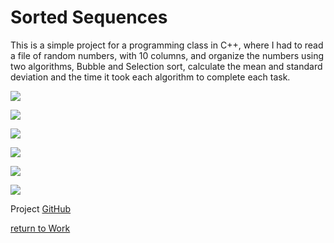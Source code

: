 Sorted Sequences
================

This is a simple project for a programming class in C++, where I had to read a file of random numbers, with 10 columns, and organize the numbers using two algorithms, Bubble and Selection sort, calculate the mean and standard deviation and the time it took each algorithm to complete each task.


![](sortedSequences.gif)

![](sortedSequences_2.gif)

![](sortedSequences_3.gif)

![](sortedSequences_4.jpg)

![](sortedSequences_5.gif)

![](sortedSequences_6.gif)





Project [GitHub](https://github.com/curet/SortedSequences)









[return to Work](./)